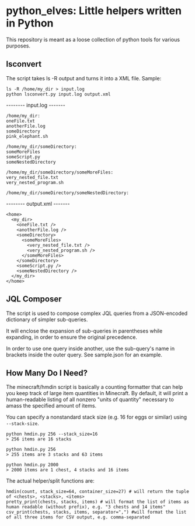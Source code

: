# python_elves: Little helpers written in Python

This repository is meant as a loose collection of python tools for various purposes.

## lsconvert
The script takes ls -R output and turns it into a XML file. 
Sample:

    ls -R /home/my_dir > input.log
    python lsconvert.py input.log output.xml

-------- input.log -------

    /home/my_dir:
    oneFile.txt
    anotherFile.log
    someDirectory
    pink_elephant.sh
    
    /home/my_dir/someDirectory:
    someMoreFiles
    someScript.py
    someNestedDirectory
    
    /home/my_dir/someDirectory/someMoreFiles:
    very_nested_file.txt
    very_nested_program.sh
    
    /home/my_dir/someDirectory/someNestedDirectory:

-------- output.xml -------

    <home>
      <my_dir>
        <oneFile.txt />
        <anotherFile.log />
        <someDirectory>
          <someMoreFiles>
            <very_nested_file.txt />
            <very_nested_program.sh />
          </someMoreFiles>
        </someDirectory>
        <someScript.py />
        <someNestedDirectory />
      </my_dir>
    </home>

## JQL Composer
The script is used to compose complex JQL queries from a JSON-encoded dictionary of simpler sub-queries.

It will enclose the expansion of sub-queries in parentheses while expanding, in order to ensure the original precedence.

In order to use one query inside another, use the sub-query's name in brackets inside the outer query. See sample.json for an example.

## How Many Do I Need?
The minecraft/hmdin script is basically a counting formatter that can help you keep track of large item quantities in Minecraft.
By default, it will print a human-readable listing of all nonzero "units of quantity" necessary to amass the specified amount of items.

You can specify a nonstandard stack size (e.g. 16 for eggs or similar) using `--stack-size`.

    python hmdin.py 256 --stack_size=16
	> 256 items are 16 stacks
	
	python hmdin.py 256
	> 255 items are 3 stacks and 63 items
	
	python hmdin.py 2000
	> 2000 items are 1 chest, 4 stacks and 16 items
	
The actual helper/split functions are:

	hmdin(count, stack_size=64, container_size=27) # will return the tuple of <chests>, <stacks>, <items>
	pretty_print(chests, stacks, items) # will format the list of items as human readable (without prefix), e.g. "3 chests and 14 items"
	csv_print(chests, stacks, items, separator=",") #will format the list of all three items for CSV output, e.g. comma-separated